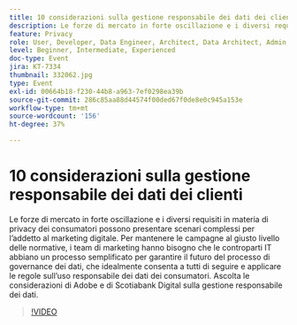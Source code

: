```yaml
---
title: 10 considerazioni sulla gestione responsabile dei dati dei clienti
description: Le forze di mercato in forte oscillazione e i diversi requisiti in materia di privacy dei consumatori possono presentare scenari complessi per l’addetto al marketing digitale. Per mantenere le campagne al giusto livello delle normative, i team di marketing hanno bisogno che le controparti IT abbiano un processo semplificato per garantire il futuro del processo di governance dei dati, che idealmente consenta a tutti di seguire e applicare le regole sull’uso responsabile dei dati dei consumatori. Ascolta le considerazioni di Adobe e di Scotiabank Digital sulla gestione responsabile dei dati.
feature: Privacy
role: User, Developer, Data Engineer, Architect, Data Architect, Admin, Leader
level: Beginner, Intermediate, Experienced
doc-type: Event
jira: KT-7334
thumbnail: 332062.jpg
type: Event
exl-id: 00664b18-f230-44b8-a963-7ef0298ea39b
source-git-commit: 286c85aa88d44574f00ded67f0de8e0c945a153e
workflow-type: tm+mt
source-wordcount: '156'
ht-degree: 37%

---
```


# 10 considerazioni sulla gestione responsabile dei dati dei clienti

Le forze di mercato in forte oscillazione e i diversi requisiti in materia di privacy dei consumatori possono presentare scenari complessi per l’addetto al marketing digitale. Per mantenere le campagne al giusto livello delle normative, i team di marketing hanno bisogno che le controparti IT abbiano un processo semplificato per garantire il futuro del processo di governance dei dati, che idealmente consenta a tutti di seguire e applicare le regole sull’uso responsabile dei dati dei consumatori. Ascolta le considerazioni di Adobe e di Scotiabank Digital sulla gestione responsabile dei dati.

>[!VIDEO](https://video.tv.adobe.com/v/3457057/?learn=on&enablevpops&captions=ita)
